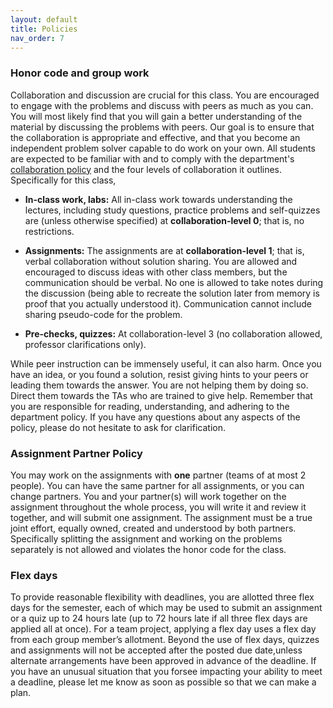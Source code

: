 ```yaml
---
layout: default 
title: Policies 
nav_order: 7
---
```



### Honor code and group work

Collaboration and discussion are crucial for this class. 
You are encouraged to engage with the problems and discuss with peers as much as you can. You will most likely find that you will gain a better understanding of the material by discussing the problems with peers.
Our goal is to ensure that the collaboration is appropriate and effective, and that you become an independent problem solver capable to do work on your own. All students are expected to be familiar with and to comply with the department's [collaboration policy](https://turing.bowdoin.edu/dept/collab.php)  and the four levels of collaboration it outlines. Specifically for this class,

  * **In-class work, labs:** All in-class work towards understanding the lectures, including study questions, practice problems and self-quizzes are  (unless otherwise specified)  at **collaboration-level 0**; that is, no restrictions.

  * **Assignments:** The assignments are at **collaboration-level 1**; that is, verbal collaboration without solution sharing. You are allowed and encouraged to discuss ideas with other class members, but the communication should be verbal. No one is allowed to take notes during the discussion (being able to recreate the solution later from memory is proof that you actually understood it). Communication cannot include sharing pseudo-code for the problem.

  * **Pre-checks, quizzes:**  At collaboration-level 3 (no collaboration allowed, professor clarifications only).

While peer instruction can be immensely useful, it can also harm. Once you have an idea, or you found a solution, resist giving hints to your peers or leading them towards the answer. You are not helping them by doing so. Direct them towards the TAs who are trained to give help. Remember that you are responsible for reading, understanding, and adhering to the department policy. If you have any questions about any aspects of the policy, please do not hesitate to ask for clarification.




### Assignment Partner Policy


You may work on the assignments with **one** partner  (teams of at most 2 people). You can have the same partner for all assignments, or you can change partners. You and your partner(s) will work together on the assignment throughout the whole process, you will write it and review it together, and will submit one assignment. The assignment must be a true joint effort, equally owned, created and understood by both partners. Specifically splitting the assignment and working on the problems separately is not allowed and violates the honor code for the class.


### Flex days

To provide reasonable flexibility with deadlines, you are allotted three flex days for the semester, each of which may be used to submit an assignment or a quiz up to 24 hours late (up to 72 hours late if all three flex days are applied all at once). For a team project, applying a flex day uses a flex day from each group member’s allotment. Beyond the use of flex days, quizzes and assignments will not be accepted after the posted due date,unless alternate arrangements have been approved in advance of the deadline. If you have an unusual situation that you forsee impacting your ability to meet a deadline, please let me know as soon as possible so that we can make a plan.


